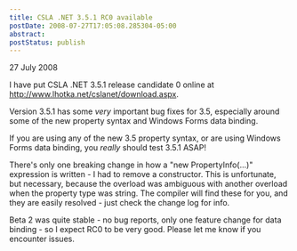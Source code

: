 ```yaml
---
title: CSLA .NET 3.5.1 RC0 available
postDate: 2008-07-27T17:05:08.285304-05:00
abstract: 
postStatus: publish
---
```

27 July 2008

I have put CSLA .NET 3.5.1 release candidate 0 online at http://www.lhotka.net/cslanet/download.aspx.

Version 3.5.1 has some *very* important bug fixes for 3.5, especially around some of the new property syntax and Windows Forms data binding.

If you are using any of the new 3.5 property syntax, or are using Windows Forms data binding, you *really* should test 3.5.1 ASAP!

There's only one breaking change in how a "new PropertyInfo(...)" expression is written - I had to remove a constructor. This is unfortunate, but necessary, because the overload was ambiguous with another overload when the property type was string. The compiler will find these for you, and they are easily resolved - just check the change log for info.

Beta 2 was quite stable - no bug reports, only one feature change for data binding - so I expect RC0 to be very good. Please let me know if you encounter issues.
